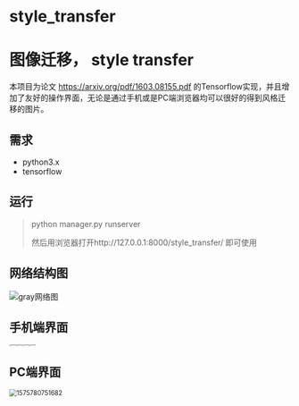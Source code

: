 # style_transfer
# 图像迁移， style transfer

本项目为论文 https://arxiv.org/pdf/1603.08155.pdf 的Tensorflow实现，并且增加了友好的操作界面，无论是通过手机或是PC端浏览器均可以很好的得到风格迁移的图片。

## 需求

- python3.x
- tensorflow

## 运行

> python manager.py runserver
>
> 然后用浏览器打开http://127.0.0.1:8000/style_transfer/ 即可使用

## 网络结构图

![gray网络图](C:\Users\aijialin\OneDrive\A研究生论文\毕业论文\论文配图\gray网络图.jpg)



## 手机端界面

<img src="C:\Users\aijialin\项目\style_transfer\img\phone2.jpg" alt="phone2" style="zoom:18%;" /><img src="C:\Users\aijialin\项目\style_transfer\img\phone1.jpg" alt="phone1" style="zoom:18%;" /><img src="C:\Users\aijialin\项目\style_transfer\img\phone4.jpg" alt="phone4" style="zoom:18%;" /><img src="C:\Users\aijialin\项目\style_transfer\img\phone3.jpg" alt="phone3" style="zoom: 18%;" />

## PC端界面

<img src="C:\Users\aijialin\项目\style_transfer\img\1575780751682.png" alt="1575780751682" style="zoom:80%;" />